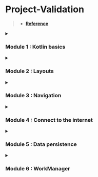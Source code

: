 # Project-Validation
> - **[Reference](https://developer.android.com/courses/android-basics-kotlin/course)**

<details>
<summary>

### Module 1 : Kotlin basics 

</summary>

Get started programming in Kotlin, add images and text to your Android apps,<br>
and learn how to use classes, objects, and conditionals to create an interactive app for your users.

</details>

<details>
<summary>

### Module 2 : Layouts 

</summary>

Build two different apps and improve your app's user interface by learning about layouts,<br>
material design guidelines, and best practices for UI development.

</details>

<details>
<summary>

### Module 3 : Navigation 

</summary>

Improve your users' ability to navigate between, in, and out of the different screens within your application for a consistent and predictable user experience.

</details>

<details>
<summary>

### Module 4 : Connect to the internet 

</summary>

Write coroutines for complex code, and learn about HTTP and REST to get data from the web.<br>
Then use the Coil library to display images in your application.

</details>

<details>
<summary>

### Module 5 : Data persistence 

</summary>

Keep your applications running during disruptions to critical networks or processes for a smooth and consistent user experience.

</details>

<details>
<summary>

### Module 6 : WorkManager 

</summary>

Use Android Jetpack's WorkManager API to schedule necessary background work, such as backing up data or downloading fresh content,<br> to continue even when the app is closed or the device is restarted.

</details>

